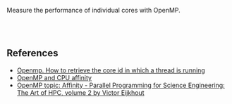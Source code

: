 Measure the performance of individual cores with OpenMP.

<br>
<br>


## References

- [Openmp. How to retrieve the core id in which a thread is running](https://stackoverflow.com/questions/22492886/openmp-how-to-retrieve-the-core-id-in-which-a-thread-is-running)
- [OpenMP and CPU affinity](https://stackoverflow.com/questions/8325566/openmp-and-cpu-affinity)
- [OpenMP topic: Affinity - Parallel Programming for Science Engineering: The Art of HPC, volume 2 by Victor Eijkhout](https://theartofhpc.com/pcse/omp-affinity.html#OpenMPthreadaffinitycontrol)
